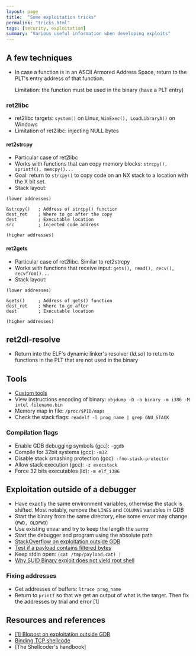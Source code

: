 ```yaml
---
layout: page
title:  "Some exploitation tricks"
permalink: "tricks.html"
tags: [security, exploitation]
summary: "Various useful information when developing exploits"
---
```



## A few techniques
* In case a function is in an ASCII Armored Address Space, return to the PLT's
  entry address of that function.

  Limitation: the function must be used in the binary (have a PLT entry)

### ret2libc
* ret2libc targets: `system()` on Linux, `WinExec(), LoadLibraryA()` on Windows
* Limitation of ret2libc: injecting NULL bytes

#### ret2strcpy
* Particular case of ret2libc
* Works with functions that can copy memory blocks:
  `strcpy(), sprintf(), memcpy()...`
* Goal: return to `strcpy()` to copy code on an NX stack to a location with
  the X bit set.
* Stack layout:

```
(lower addresses)

&strcpy()   ; Address of strcpy() function
dest_ret    ; Where to go after the copy
dest        ; Executable location
src         ; Injected code address

(higher addresses)
```

#### ret2gets
* Particular case of ret2libc. Similar to ret2strcpy
* Works with functions that receive input:
  `gets(), read(), recv(), recvfrom()...`
* Stack layout:

```
(lower addresses)

&gets()     ; Address of gets() function
dest_ret    ; Where to go after
dest        ; Executable location

(higher addresses)
```

## ret2dl-resolve
* Return into the ELF's dynamic linker's resolver (*ld.so*) to return to
  functions in the PLT that are not used in the binary



## Tools
* [Custom tools](https://github.com/greglan/sec-tools)
* View instructions encoding of binary: `objdump -D -b binary -m i386 -M intel filename.bin`
* Memory map in file: `/proc/$PID/maps`
* Check the stack flags: `readelf -l prog_name | grep GNU_STACK`

### Compilation flags
* Enable GDB debugging symbols (gcc): `-ggdb`
* Compile for 32bit systems (gcc): `-m32`
* Disable stack smashing protection (gcc): `-fno-stack-protector`
* Allow stack execution (gcc): `-z execstack`
* Force 32 bits executables (ld): `-m elf_i386`


## Exploitation outside of a debugger
* Have exactly the same environment variables, otherwise the stack is shifted. Most notably, remove the `LINES` and `COLUMNS` variables in GDB
* Start the binary from the same directory, else some envar may change (`PWD, OLDPWD`)
* Use existing envar and try to keep the length the same
* Start the debugger and program using the absolute path
* [StackOverflow on exploitation outside GDB](https://stackoverflow.com/questions/17775186/buffer-overflow-works-in-gdb-but-not-without-it/17775966#17775966)
* [Test if a payload contains filtered bytes](https://github.com/greglan/sec-tools/blob/master/check_bad_bytes.py)
* Keep stdin open: `(cat /tmp/payload;cat) | `
* [Why SUID Binary exploit does not yield root shell](https://archive.cert.uni-stuttgart.de/vuln-dev/2003/03/msg00024.html)

### Fixing addresses
* Get addresses of buffers: `ltrace prog_name`
* Return to `printf` so that we get an output of what is the target. Then fix the addresses by trial and error [1]


## Resources and references
* [[1] Blopost on exploitation outside GDB](https://www.roguesecurity.in/2018/01/13/buffer-overflow-series-exploit-failing-outside-gdb/)
* [Binding TCP shellcode](https://reboare.github.io/slae/slae1.html)
* [The Shellcoder's handbook]
